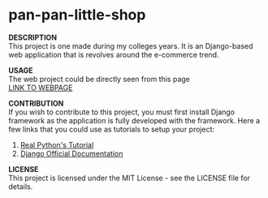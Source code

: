 # pan-pan-little-shop

**DESCRIPTION**<br>
This project is one made during my colleges years. It is an Django-based web application that is revolves around the e-commerce trend.


**USAGE**<br>
The web project could be directly seen from this page<br>
[LINK TO WEBPAGE](pbp.cs.ui.ac.id)


**CONTRIBUTION**<br>
If you wish to contribute to this project, you must first install Django framework as the application is fully developed with the framework.
Here a few links that you could use as tutorials to setup your project:
1. [Real Python's Tutorial](https://realpython.com/django-setup/)
2. [Django Official Documentation](https://docs.djangoproject.com/en/5.0/intro/tutorial01/)

**LICENSE**<br>
This project is licensed under the MIT License - see the LICENSE file for details.
